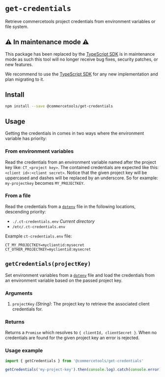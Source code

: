 # `get-credentials`

Retrieve commercetools project credentials from environment variables or file system.

## ⚠️ In maintenance mode ⚠️

This package has been replaced by the <a href="https://docs.commercetools.com/sdk/typescript-sdk">TypeScript SDK</a> is in maintenance mode as such this tool will no longer receive bug fixes, security patches, or new features.

We recommend to use the <a href="https://docs.commercetools.com/sdk/typescript-sdk">TypeScript SDK</a> for any new implementation and plan migrating to it.

## Install

```bash
npm install --save @commercetools/get-credentials
```

## Usage

Getting the credentials in comes in two ways where the environment variable has priority:

### From environment variables

Read the credentials from an environment variable named after the project key like: `CT_<project key>`. The contained credentials are expected like this: `<client id>:<client secret>`. Notice that the given project key will be uppercased and dashes will be replaced by an underscore. So for example: `my-projectkey` becomes `MY_PROJECTKEY`.

### From a file

Read the credentials from a [`dotenv`](https://github.com/motdotla/dotenv) file in the following locations, descending priority:

- `./.ct-credentials.env` _Current directory_
- `/etc/.ct-credentials.env`

Example `ct-credentials.env` file:

```dosini
CT_MY_PROJECTKEY=myclientid:mysecret
CT_OTHER_PROJECTKEY=myclientid:mysecret
```

## `getCredentials(projectKey)`

Set environment variables from a [`dotenv`](https://github.com/motdotla/dotenv) file and load the credentials from an environment variable based on the passed project key.

### Arguments

1.  `projectKey` _(String)_: The project key to retrieve the associated client credentials for.

### Returns

Returns a `Promise` which resolves to `{ clientId, clientSecret }`. When no credentials are found for the given project key an error is rejected.

### Usage example

```js
import { getCredentials } from '@commercetools/get-credentials'

getCredentials('my-project-key').then(console.log).catch(console.error)
```
